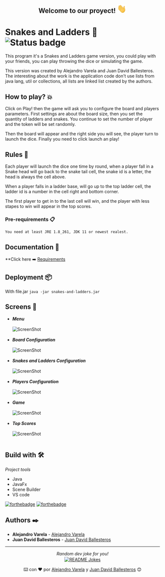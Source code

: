 <div align="center">
<h2> Welcome to our proyect! <img src="https://github.com/ABSphreak/ABSphreak/blob/master/gifs/Hi.gif" width="30px"></h2>
</div>

# Snakes and Ladders 🐍 ![Status badge](https://img.shields.io/badge/status-in%20progress-yellow)

This program it's a Snakes and Ladders game version, you could play with your friends, 
you can play throwing the dice or simulating the game.

This version was created by Alejandro Varela and Juan David Ballesteros. The interesting about 
the work is the application code don't use lists from java lang, util or collections, all lists 
are linked list created by the authors.

## How to play? 💥
Click on Play! then the game will ask you to configure the board and players parameters. 
First settings are about the board size, then you set the quantity of ladders and snakes. 
You continue to set the number of player and the token will be set randomly. 

Then the board will appear and the right side you will see, the player turn to launch the dice. 
Finally you need to click launch an play!

## Rules 📢
Each player will launch the dice one time by round, when a player fall in a Snake head will go 
back to the snake tail cell, the snake id is a letter, the head is always the cell above.

When a player falls in a ladder base, will go up to the top ladder cell, the ladder id is a number 
in the cell right and bottom corner. 

The first player to get in to the last cell will win, and the player with less stapes to win will 
appear in the top scores.

### Pre-requirements 📋

```
You need at least JRE 1.8_261, JDK 11 or newest realest.
```
## Documentation 📃

**Click here ➡️ [Requirements](https://github.com/alejandro945/snakes-and-ladders-game/blob/master/docs/Documents.pdf)

## Deployment 📦

With file.jar
```java -jar snakes-and-ladders.jar```

## Screens 🚀

* <b>_Menu_</b> <br><br>
![ScreenShot](https://github.com/alejandro945/snakes-and-ladders-game/blob/master/src/ui/assets/img/menu.png)<br><br>
* <b>_Board Configuration_</b> <br><br>
![ScreenShot](https://github.com/alejandro945/snakes-and-ladders-game/blob/master/src/ui/assets/img/configBoard.png)<br><br>
* <b>_Snakes and Ladders Configuration_</b> <br><br>
![ScreenShot](https://github.com/alejandro945/snakes-and-ladders-game/blob/master/src/ui/assets/img/configSnakesLadders.png)<br><br>
* <b>_Players Configuration_</b> <br><br>
![ScreenShot](https://github.com/alejandro945/snakes-and-ladders-game/blob/master/src/ui/assets/img/configPlayer.png)<br><br>
* <b>_Game_</b> <br><br>
![ScreenShot](https://github.com/alejandro945/snakes-and-ladders-game/blob/master/src/ui/assets/img/board.png)<br><br>
* <b>_Top Scores_</b> <br><br>
![ScreenShot](https://github.com/alejandro945/snakes-and-ladders-game/blob/master/src/ui/assets/img/topScores.png)<br><br>

## Build with 🛠️

_Project tools_

* Java
* JavaFx
* Scene Builder
* VS code

[![forthebadge](https://forthebadge.com/images/badges/made-with-java.svg)](https://forthebadge.com) [![forthebadge](https://forthebadge.com/images/badges/built-with-love.svg)](https://forthebadge.com)
## Authors ✒️

* **Alejandro Varela**  - [Alejandro Varela](https://github.com/alejandro945)
* **Juan David Ballesteros**  - [Juan David Ballesteros](https://github.com/JuanDavidBallesteros)

---
<div align="center">
<i>Random dev joke for you!</i><br>
<a href="https://readme-jokes.vercel.app"><img align="center" src="https://readme-jokes.vercel.app/api" alt="README Jokes"></a>


⌨️ con ❤️ por [Alejandro Varela](https://github.com/alejandro945) y [Juan David Ballesteros](https://github.com/JuanDavidBallesteros) 😊

